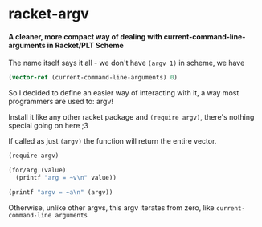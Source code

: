 # racket-argv
#### A cleaner, more compact way of dealing with current-command-line-arguments in Racket/PLT Scheme

The name itself says it all - we don't have `(argv 1)`
in scheme, we have 
```scm
(vector-ref (current-command-line-arguments) 0)
```

So I decided to define an easier way of interacting with it, a way most programmers are used to: argv!

Install it like any other racket package and `(require argv)`, there's nothing special going on here ;3

If called as just `(argv)` the function will return the entire vector. 
```scm
(require argv)

(for/arg (value)
  (printf "arg = ~v\n" value))

(printf "argv = ~a\n" (argv))
```

Otherwise, unlike other argvs, this argv iterates from zero, like `current-command-line arguments`
